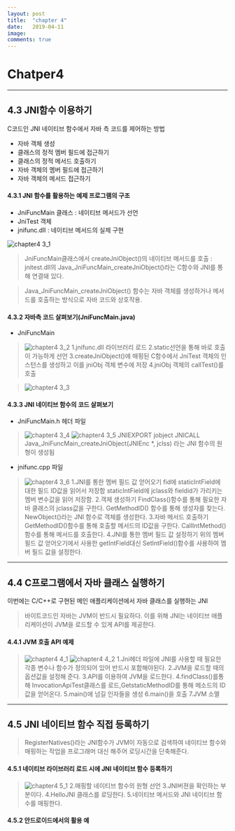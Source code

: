```yaml
---
layout: post
title:  "chapter 4"
date:   2019-04-11
image:
comments: true
---
```

Chatper4
=======================================
***
## 4.3 JNI함수 이용하기 
C코드인 JNI 네이티브 함수에서 자바 측 코드를 제어하는 방법

- 자바 객체 생성
- 클래스의 정적 멤버 필드에 접근하기
- 클래스의 정적 메서드 호출하기
- 자바 객체의 멤버 필드에 접근하기
- 자바 객체의 메서드 접근하기
 
#### 4.3.1 JNI 함수를 활용하는 예제 프로그램의 구조

- JniFuncMain 클래스 : 네이티브 메서드가 선언
- JniTest 객체
- jnifunc.dll : 네이티브 메서드의 실제 구현

![chapter4 3_1](https://user-images.githubusercontent.com/38609712/55951739-ea749400-5c92-11e9-8e48-0235b9fff933.jpg)

>JniFuncMain클래스에서 createJniObject()의 네이티브 메서드를 호출 : jnitest.dll의 Java_JniFuncMain_createJniObject()라는 C함수와 JNI를 통해 연결돼 있다.

>Java_JniFuncMain_createJniObject() 함수는 자바 객체를 생성하거나 메서드를 호출하는 방식으로 자바 코드와 상호작용.

#### 4.3.2 자바측 코드 살펴보기(JniFuncMain.java)
- JniFuncMain 
>![chapter4 3_2](https://user-images.githubusercontent.com/38609712/55952173-e85f0500-5c93-11e9-8a37-01777837d5a6.jpg)
1.jnifunc.dll 라이브러리 로드
2.static선언을 통해 바로 호출이 가능하게 선언
3.createJniObject()에 매핑된 C함수에서 JniTest 객체의 인스턴스를 생성하고 이를 jniObj 객체 변수에 저장
4.jniObj 객체의 callTest()를 호출

>![chapter4 3_3](https://user-images.githubusercontent.com/38609712/55952969-d8e0bb80-5c95-11e9-9668-f223d68b0845.jpg)

#### 4.3.3 JNI 네이티브 함수의 코드 살펴보기
- JniFuncMain.h 헤더 파일
>![chapter4 3_4](https://user-images.githubusercontent.com/38609712/55953244-8fdd3700-5c96-11e9-8c1a-739cb73aee41.jpg)
![chapter4 3_5](https://user-images.githubusercontent.com/38609712/55953245-8fdd3700-5c96-11e9-8b3e-60a003264fbf.jpg)
JNIEXPORT jobject JNICALL Java_JniFuncMain_createJniObject(JNIEnc *, jclss) 라는 JNI 함수의 원형이 생성됨

- jnifunc.cpp 파일
>![chapter4 3_6](https://user-images.githubusercontent.com/38609712/55953509-43462b80-5c97-11e9-8f7c-23b0cc6f6038.jpg)
1.JNI를 통한 멤버 필드 값 얻어오기
fid에 staticIntField에 대한 필드 ID값을 읽어서 저장함
staticIntField에 jclass와 fieldid가 가리키는 멤버 변수값을 읽어 저장함.
2.객체 생성하기
FindClass()함수를 통해 필요한 자바 클래스의 jclass값을 구한다.
GetMethodID() 함수를 통해 생성자를 찾는다.
NewObject()라는 JNI 함수로 객체를 생성한다.
3.자바 메서드 호출하기
GetMethodID()함수를 통해 호출할 메서드의 ID값을 구한다.
CallIntMethod()함수를 통해 메서드를 호출한다.
4.JNI를 통한 멤버 필드 값 설정하기
위의 멤버 필드 값 얻어오기에서 사용한 getIntField대신 SetIntField()함수를 사용하여 멤버 필드 값을 설정한다.
***

## 4.4 C프로그램에서 자바 클래스 실행하기

이번에는 C/C++로 구현된 메인 애플리케이션에서 자바 클래스를 실행하는 JNI
> 바이트코드인 자바는 JVM이 반드시 필요하다. 이를 위해 JNI는 네이티브 애플리케이션이 JVM을 로드할 수 있게 API를 제공한다.

#### 4.4.1 JVM 호출 API 예제
>![chapter4 4_1](https://user-images.githubusercontent.com/38609712/56014861-e9df0a80-5d31-11e9-9952-399d396c4358.jpg)
![chapter4 4_2](https://user-images.githubusercontent.com/38609712/56014962-5823cd00-5d32-11e9-9d28-3b4f11adad61.jpg)
1.Jni헤더 파일에 JNI를 사용할 때 필요한 각종 변수나 함수가 정의되어 있어 반드시 포함해야된다.
>2.JVM을 로드할 때의 옵션값을 설정해 준다.
>3.API를 이용하여 JVM을 로드한다.
>4.findClass()를통해 InvocationApiTest클래스를 로드,GetstaticMethodID를 통해 메소드의 ID값을 얻어온다.
>5.main()에 넘길 인자들을 생성
>6.main()을 호출
>7.JVM 소멸
***
## 4.5 JNI 네이티브 함수 직접 등록하기
>RegisterNatives()라는 JNI함수가 JVM이 자동으로 검색하여 네이티브 함수와 매핑하는 작업을 프로그래머 대신 해주어 로딩시간을 단축해준다.

#### 4.5.1 네이티브 라이브러리 로드 시에 JNI 네이티브 함수 등록하기
>![chapter4 5_1](https://user-images.githubusercontent.com/38609712/56016209-768bc780-5d36-11e9-947e-770b94dea2bf.jpg)
>2.매핑할 네이티브 함수의 원형 선언
>3.JNI버젼을 확인하는 부분이다.
>4.HelloJNI 클래스를 로딩한다.
>5.네이티브 메서드와 JNI 네이티브 함수를 매핑한다.

#### 4.5.2 안드로이드에서의 활용 예
>


